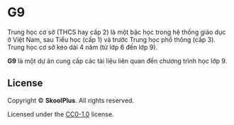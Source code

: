 # G9

Trung học cơ sở (THCS hay cấp 2) là một bậc học trong hệ thống giáo dục ở Việt Nam, sau Tiểu học (cấp 1) và trước Trung học phổ thông (cấp 3). Trung học cơ sở kéo dài 4 năm (từ lớp 6 đến lớp 9).

**G9** là một dự án cung cấp các tài liệu liên quan đến chương trình học lớp 9.

## License
Copyright &copy; **SkoolPlus**. All rights reserved.

Licensed under the [CC0-1.0](LICENSE) license.
